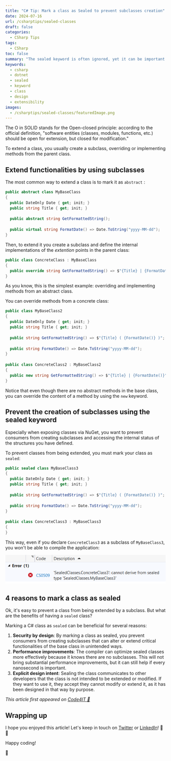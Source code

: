 ```yaml
---
title: "C# Tip: Mark a class as Sealed to prevent subclasses creation"
date: 2024-07-16
url: /csharptips/sealed-classes
draft: false
categories:
  - CSharp Tips
tags:
  - CSharp
toc: false
summary: "The sealed keyword is often ignored, yet it can be important to define a proper class design."
keywords:
  - csharp
  - dotnet
  - sealed
  - keyword
  - class
  - design
  - extensibility
images:
  - /csharptips/sealed-classes/featuredImage.png
---
```


The O in SOLID stands for the Open-closed principle: according to the official definition, "software entities (classes, modules, functions, etc.) should be open for extension, but closed for modification."

To extend a class, you usually create a subclass, overriding or implementing methods from the parent class.

## Extend functionalities by using subclasses

The most common way to extend a class is to mark it as `abstract` :

```cs
public abstract class MyBaseClass
{
  public DateOnly Date { get; init; }
  public string Title { get; init; }

  public abstract string GetFormattedString();

  public virtual string FormatDate() => Date.ToString("yyyy-MM-dd");
}
```

Then, to extend it you create a subclass and define the internal implementations of the _extention_ points in the parent class:

```cs
public class ConcreteClass : MyBaseClass
{
  public override string GetFormattedString() => $"{Title} | {FormatDate()}";
}
```

As you know, this is the simplest example: overriding and implementing methods from an abstract class.

You can override methods from a concrete class:

```cs
public class MyBaseClass2
{
  public DateOnly Date { get; init; }
  public string Title { get; init; }

  public string GetFormattedString() => $"{Title} ( {FormatDate()} )";

  public string FormatDate() => Date.ToString("yyyy-MM-dd");
}

public class ConcreteClass2 : MyBaseClass2
{
  public new string GetFormattedString() => $"{Title} | {FormatDate()}";
}
```

Notice that even though there are no abstract methods in the base class, you can override the content of a method by using the `new` keyword.

## Prevent the creation of subclasses using the sealed keyword

Especially when exposing classes via NuGet, you want to prevent consumers from creating subclasses and accessing the internal status of the structures you have defined.

To prevent classes from being extended, you must mark your class as `sealed`:

```cs
public sealed class MyBaseClass3
{
  public DateOnly Date { get; init; }
  public string Title { get; init; }

  public string GetFormattedString() => $"{Title} ( {FormatDate()} )";

  public string FormatDate() => Date.ToString("yyyy-MM-dd");
}

public class ConcreteClass3 : MyBaseClass3
{
}
```

This way, even if you declare `ConcreteClass3` as a subclass of `MyBaseClass3`, you won't be able to compile the application:

![Compilation error when trying to extend a sealed class](sealed-class-compilation-error.png)

## 4 reasons to mark a class as sealed

Ok, it's easy to prevent a class from being extended by a subclass. But what are the benefits of having a `sealed` class?

Marking a C# class as `sealed` can be beneficial for several reasons:

1. **Security by design**: By marking a class as sealed, you prevent consumers from creating subclasses that can alter or extend critical functionalities of the base class in unintended ways.
2. **Performance improvements**: The compiler can optimize sealed classes more effectively because it knows there are no subclasses. This will not bring substantial performance improvements, but it can still help if every nanosecond is important.
3. **Explicit design intent**: Sealing the class communicates to other developers that the class is not intended to be extended or modified. If they want to use it, they accept they cannot modify or extend it, as it has been designed in that way by purpose.

_This article first appeared on [Code4IT 🐧](https://www.code4it.dev/)_

## Wrapping up

I hope you enjoyed this article! Let's keep in touch on [Twitter](https://twitter.com/BelloneDavide) or [LinkedIn](https://www.linkedin.com/in/BelloneDavide/)! 🤜🤛

Happy coding!

🐧
